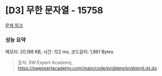 # [D3] 무한 문자열 - 15758 

[문제 링크](https://swexpertacademy.com/main/code/problem/problemDetail.do?contestProbId=AYP5JmsqcngDFATW) 

### 성능 요약

메모리: 20,188 KB, 시간: 122 ms, 코드길이: 1,861 Bytes



> 출처: SW Expert Academy, https://swexpertacademy.com/main/code/problem/problemList.do